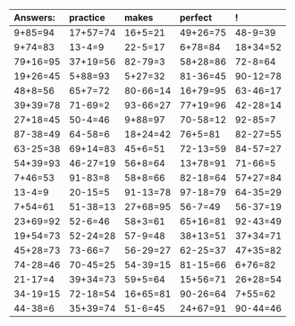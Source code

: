 | Answers: | practice | makes | perfect | ! |
| :--- | :--- | :--- | :--- | :--- |
| 9+85=94 | 17+57=74 | 16+5=21 | 49+26=75 | 48-9=39 | 
| 9+74=83 | 13-4=9 | 22-5=17 | 6+78=84 | 18+34=52 | 
| 79+16=95 | 37+19=56 | 82-79=3 | 58+28=86 | 72-8=64 | 
| 19+26=45 | 5+88=93 | 5+27=32 | 81-36=45 | 90-12=78 | 
| 48+8=56 | 65+7=72 | 80-66=14 | 16+79=95 | 63-46=17 | 
| 39+39=78 | 71-69=2 | 93-66=27 | 77+19=96 | 42-28=14 | 
| 27+18=45 | 50-4=46 | 9+88=97 | 70-58=12 | 92-85=7 | 
| 87-38=49 | 64-58=6 | 18+24=42 | 76+5=81 | 82-27=55 | 
| 63-25=38 | 69+14=83 | 45+6=51 | 72-13=59 | 84-57=27 | 
| 54+39=93 | 46-27=19 | 56+8=64 | 13+78=91 | 71-66=5 | 
| 7+46=53 | 91-83=8 | 58+8=66 | 82-18=64 | 57+27=84 | 
| 13-4=9 | 20-15=5 | 91-13=78 | 97-18=79 | 64-35=29 | 
| 7+54=61 | 51-38=13 | 27+68=95 | 56-7=49 | 56-37=19 | 
| 23+69=92 | 52-6=46 | 58+3=61 | 65+16=81 | 92-43=49 | 
| 19+54=73 | 52-24=28 | 57-9=48 | 38+13=51 | 37+34=71 | 
| 45+28=73 | 73-66=7 | 56-29=27 | 62-25=37 | 47+35=82 | 
| 74-28=46 | 70-45=25 | 54-39=15 | 81-15=66 | 6+76=82 | 
| 21-17=4 | 39+34=73 | 59+5=64 | 15+56=71 | 26+28=54 | 
| 34-19=15 | 72-18=54 | 16+65=81 | 90-26=64 | 7+55=62 | 
| 44-38=6 | 35+39=74 | 51-6=45 | 24+67=91 | 90-44=46 | 
